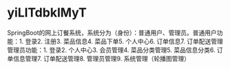 # yiLlTdbklMyT
SpringBoot的网上订餐系统，系统分为（身份）：普通用户、管理员。普通用户功能：1. 登录2. 注册3. 菜品信息4. 菜品下单5. 个人中心6. 订单信息7. 订单配送管理管理员功能：1. 登录2. 个人中心3. 会员管理4. 菜品分类管理5. 菜品信息分类6. 订单信息管理7. 订单配送管理8. 管理员管理9. 系统管理（轮播图管理） 
